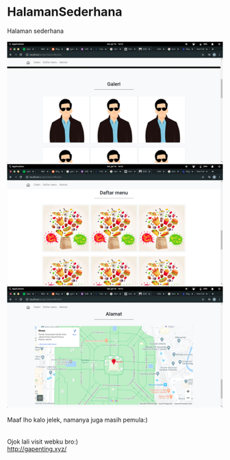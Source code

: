 # HalamanSederhana
Halaman sederhana
<br><br>
<img src="Screenshot from 2020-07-14 14-12-14.png" alt="awokwokwok">
<br>
<img src="Screenshot from 2020-07-14 14-12-18.png" alt="awokwokwok">
<br>
<img src="Screenshot from 2020-07-14 14-12-21.png" alt="awokwokwok">
<br>
<br>
Maaf lho kalo jelek, namanya juga masih pemula:)
<br>
<br>
<br>
Ojok lali visit webku bro:)
<br>
http://gapenting.xyz/
